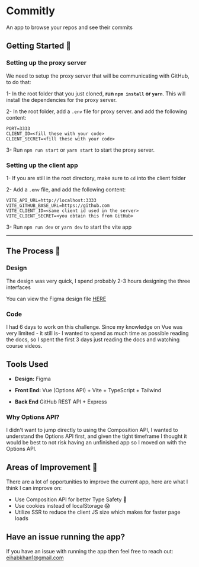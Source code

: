 # Commitly

An app to browse your repos and see their commits

## Getting Started 🚀

### Setting up the proxy server

We need to setup the proxy server that will be communicating with GitHub, to do that:

1- In the root folder that you just cloned, **run `npm install` or `yarn`**. This will install the dependencies for the proxy server.

2- In the root folder, add a `.env` file for proxy server. and add the following content:

```env
PORT=3333
CLIENT_ID=<fill these with your code>
CLIENT_SECRET=<fill these with your code>
```

3- Run `npm run start` or `yarn start` to start the proxy server.

### Setting up the client app

1- If you are still in the root directory, make sure to `cd` into the client folder

2- Add a `.env` file, and add the following content:

```env
VITE_API_URL=http://localhost:3333
VITE_GITHUB_BASE_URL=https://github.com
VITE_CLIENT_ID=<same client id used in the server>
VITE_CLIENT_SECRET=<you obtain this from GitHub>
```

3- Run `npm run dev` or `yarn dev` to start the vite app

---

## The Process 🔄

### Design

The design was very quick, I spend probably 2-3 hours designing the three interfaces

You can view the Figma design file [HERE](https://www.figma.com/file/09WnHXqHYGwwudNWfa2QZh/Commitly?type=design&node-id=1%3A5&mode=design&t=ESqPptU2sXbH91jv-1)

### Code

I had 6 days to work on this challenge. Since my knowledge on Vue was very limited - it still is- I wanted to spend as much time as possible reading the docs, so I spent the first 3 days just reading the docs and watching course videos.

## Tools Used

- **Design:** Figma

- **Front End:** Vue (Options API) + Vite + TypeScript + Tailwind

- **Back End** GitHub REST API + Express

### Why Options API?

I didn't want to jump directly to using the Composition API, I wanted to understand the Options API first, and given the tight timeframe I thought it would be best to not risk having an unfinished app so I moved on with the Options API.

## Areas of Improvement 🍄

There are a lot of opportunities to improve the current app, here are what I think I can improve on:

- Use Composition API for better Type Safety 🛟
- Use cookies instead of localStorage 😱
- Utilize SSR to reduce the client JS size which makes for faster page loads

## Have an issue running the app?

If you have an issue with running the app then feel free to reach out: [eihabkhan1@gmail.com](https://mailto:eihabkhan1@gmail.com)
